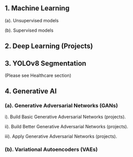 ## 1. Machine Learning 
(a). Unsupervised models

(b). Supervised models

## 2. Deep Learning (Projects)

## 3. YOLOv8 Segmentation 
(Please see Healthcare section)

## 4. Generative AI 
###   (a). Generative Adversarial Networks (GANs) 
i). Build Basic Generative Adversarial Networks (projects).

ii). Build Better Generative Adversarial Networks (projects).

iii). Apply Generative Adversarial Networks (projects).
###   (b). Variational Autoencoders (VAEs)
<br>
<br>
<br>
